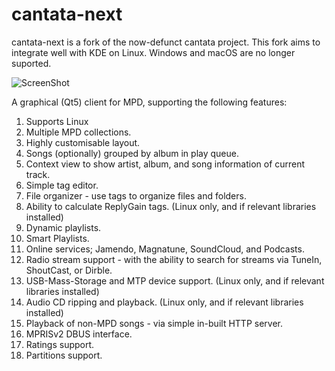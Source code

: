 cantata-next
=======

cantata-next is a fork of the now-defunct cantata project.  This fork aims to integrate well with KDE on Linux.  Windows and macOS are no longer suported.

![ScreenShot](screenshots/mainwindow.png)


A graphical (Qt5) client for MPD, supporting the following features:

  1. Supports Linux
  2. Multiple MPD collections.
  3. Highly customisable layout.
  4. Songs (optionally) grouped by album in play queue.
  5. Context view to show artist, album, and song information of current track.
  6. Simple tag editor.
  7. File organizer - use tags to organize files and folders.
  8. Ability to calculate ReplyGain tags. (Linux only, and if relevant libraries installed)
  9. Dynamic playlists.
 10. Smart Playlists.
 11. Online services; Jamendo, Magnatune, SoundCloud, and Podcasts.
 12. Radio stream support - with the ability to search for streams via TuneIn, ShoutCast, or Dirble.
 13. USB-Mass-Storage and MTP device support. (Linux only, and if relevant libraries installed)
 14. Audio CD ripping and playback. (Linux only, and if relevant libraries installed)
 15. Playback of non-MPD songs - via simple in-built HTTP server.
 16. MPRISv2 DBUS interface.
 17. Ratings support.
 18. Partitions support.
